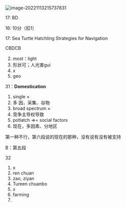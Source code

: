 ![image-20221113215737831](https://xingqiu-tuchuang-1256524210.cos.ap-shanghai.myqcloud.com/3978/image-20221113215737831.png)

17: BD

16: 10分（扣1）



17: Sea Turtle Hatchling Strategies for Navigation

CBDCB

2. most：light
3. 形状可；人光害gui
4. x
5. geo





31：**Domestication**

1. single ×
2. 多 因，采集、谷物
3. broad spectrum ×
4. 竞争主导权导致
5. potlatch =>= social factors
6. 现在，多因素、分地区





第一种不行，第六段说的现在的那种，没有说有没有被支持

B：第五段





32

1. x
2. ren chuan
3. zao, ziyan
4. Tureen chuanbo
5. x
6. farming
7. 



